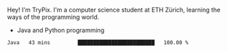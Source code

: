 Hey! I'm TryPix. I'm a computer science student at ETH Zürich, learning the ways of the programming world. 

- Java and Python programming


<!--START_SECTION:waka-->

```text
Java   43 mins         █████████████████████████   100.00 %
```

<!--END_SECTION:waka-->
